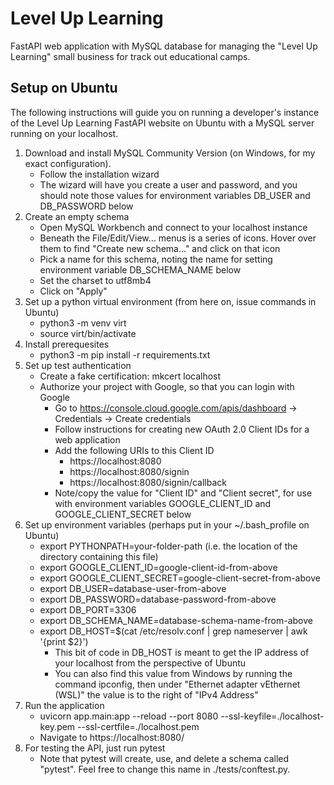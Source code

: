 # Level Up Learning

FastAPI web application with MySQL database for managing the "Level Up Learning" small business for track out educational camps.

## Setup on Ubuntu

The following instructions will guide you on running a developer's instance of the Level Up Learning FastAPI website on Ubuntu with a MySQL server running on your localhost.

1. Download and install MySQL Community Version (on Windows, for my exact configuration).
	* Follow the installation wizard
	* The wizard will have you create a user and password, and you should note those values for environment variables DB_USER and DB_PASSWORD below
2. Create an empty schema
	* Open MySQL Workbench and connect to your localhost instance
	* Beneath the File/Edit/View... menus is a series of icons. Hover over them to find "Create new schema..." and click on that icon
	* Pick a name for this schema, noting the name for setting environment variable DB_SCHEMA_NAME below
	* Set the charset to utf8mb4
	* Click on "Apply"
3. Set up a python virtual environment (from here on, issue commands in Ubuntu)
	* python3 -m venv virt
	* source virt/bin/activate
4. Install prerequesites
	* python3 -m pip install -r requirements.txt
5. Set up test authentication
	* Create a fake certification: mkcert localhost
	* Authorize your project with Google, so that you can login with Google
		* Go to https://console.cloud.google.com/apis/dashboard -> Credentials -> Create credentials
		* Follow instructions for creating new OAuth 2.0 Client IDs for a web application
		* Add the following URIs to this Client ID
			* https://localhost:8080
			* https://localhost:8080/signin
			* https://localhost:8080/signin/callback
		* Note/copy the value for "Client ID" and "Client secret", for use with environment variables GOOGLE_CLIENT_ID and GOOGLE_CLIENT_SECRET below
6. Set up environment variables (perhaps put in your ~/.bash_profile on Ubuntu)
	* export PYTHONPATH=your-folder-path (i.e. the location of the directory containing this file)
	* export GOOGLE_CLIENT_ID=google-client-id-from-above
	* export GOOGLE_CLIENT_SECRET=google-client-secret-from-above
	* export DB_USER=database-user-from-above
	* export DB_PASSWORD=database-password-from-above
	* export DB_PORT=3306
	* export DB_SCHEMA_NAME=database-schema-name-from-above
	* export DB_HOST=$(cat /etc/resolv.conf | grep nameserver | awk '{print $2}')
		* This bit of code in DB_HOST is meant to get the IP address of your localhost from the perspective of Ubuntu
		* You can also find this value from Windows by running the command ipconfig, then under "Ethernet adapter vEthernet (WSL)" the value is to the right of "IPv4 Address"
7. Run the application
	* uvicorn app.main:app --reload --port 8080 --ssl-keyfile=./localhost-key.pem --ssl-certfile=./localhost.pem
	* Navigate to https://localhost:8080/
8. For testing the API, just run pytest
	* Note that pytest will create, use, and delete a schema called "pytest". Feel free to change this name in ./tests/conftest.py.

